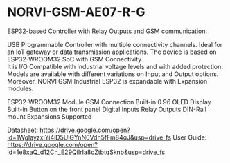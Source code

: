 # NORVI-GSM-AE07-R-G
 ESP32-based Controller with Relay Outputs and GSM communication.

USB Programmable Controller with multiple connectivity channels. 
Ideal for an IoT gateway or data transmission applications. 
The device is based on ESP32-WROOM32 SoC with GSM Connectivity.  
It is I/O Compatible with industrial voltage levels and with added protection. 
Models are available with different variations on Input and Output options. 
Moreover, NORVI GSM Industrial ESP32 is expandable with Expansion modules. 

ESP32-WROOM32 Module
GSM Connection
Built-in 0.96 OLED Display
Built-in Button on the front panel
Digital Inputs
Relay Outputs
DIN-Rail mount
Expansions Supported

Datasheet:   https://drive.google.com/open?id=1WgIayzxiYi4iD5UlGYnN0Vdn5fFm84qJ&usp=drive_fs
User Guide:  https://drive.google.com/open?id=1e8xaQ_d12Cn_E29QiIrIa8cZtbtqSknb&usp=drive_fs
